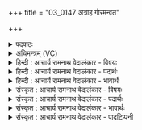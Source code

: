 +++
title = "03_0147 अत्राह गोरमन्वत"

+++
<details><summary>पदपाठः</summary>

अ꣡त्र꣢꣯। अ꣡ह꣢꣯। गोः। अ꣣मन्वत। ना꣡म꣢꣯। त्व꣡ष्टुः꣢꣯। अ꣣पीच्य꣢꣯म्। इ꣣त्था꣢। च꣣न्द्र꣡म꣢सः। च꣣न्द्र꣢। म꣣सः। गृहे꣢। १४७।
</details>

<details><summary>अधिमन्त्रम् (VC)</summary>

- इन्द्रः
- गोतमो राहूगणः
- गायत्री
- षड्जः
- ऐन्द्रं काण्डम्
</details>

<details><summary>हिन्दी : आचार्य रामनाथ वेदालंकार - विषयः</summary>

अगले मन्त्र में यह वर्णन है कि सूर्य से चन्द्रमा और परमेश्वर से स्तोता का हृदय प्रकाशित होता है।
</details>

<details><summary>हिन्दी : आचार्य रामनाथ वेदालंकार - पदार्थः</summary>

पदार्थान्वय -  प्रथमः—सूर्य से चन्द्रमा के प्रकाशित होने के पक्ष में। (त्वष्टुः) विच्छेदक, प्रकाश द्वारा शीघ्र व्याप्तिशील, देदीप्यमान सूर्य की (गोः) सुषुम्णनामक रश्मि के (अत्र अह) इस (चन्द्रमसः गृहे) चन्द्रमण्डल में (अपीच्यम्) प्रच्छन्न रूप से (नाम) अवस्थान को, विद्वान् लोग (इत्था) सत्य रूप में (अमन्वत) जानते हैं। अर्थात् चन्द्रमा सूर्य से प्रकाशित होता है, इस रहस्य को विद्वान् लोग भली-भाँति समझते हैं ॥ निरुक्त में कहा है कि आदित्य का एक रश्मिसमूह चन्द्रमा में जाकर दीप्त होता है, अर्थात् आदित्य से चन्द्रमा की दीप्ति होती है, जैसा कि वेद में कहा है सुषुम्ण नामक सूर्य रश्मियाँ हैं, चन्द्रमा उन रश्मियों को धारण करने के कारण गन्धर्व है’’ (य० १८।४०)। ‘अत्राह गोरमन्वत’ आदि मन्त्र में ‘गोः’ पद चन्द्रमा को प्रकाशित करनेवाली उन सुषुम्ण नामक सूर्यरश्मियों के लिए ही आया है ॥ द्वितीय—परमात्मापरक अर्थ। (त्वष्टुः) दुःखों के विच्छेदक, सर्वत्र व्यापक, तेज से प्रदीप्त और जगत् के रचयिता इन्द्र नामक परमेश्वर की (गोः) दिव्य प्रकाशरश्मि का (अत्र अह) इस (चन्द्रमसः गृहे) मन रूप चन्द्र के निवासस्थान हृदय में (अपीच्यं नाम) आगमन को, उपासक लोग (इत्था) सत्य रूप में (अमन्वत) अनुभव करते हैं ॥३॥ इस मन्त्र में श्लेषालङ्कार है ॥३॥
</details>

<details><summary>हिन्दी : आचार्य रामनाथ वेदालंकार - भावार्थः</summary>

भावार्थ -  जैसे सूर्य के प्रकाश से चन्द्रमा प्रकाशित होता है, वैसे ही परमेश्वर के प्रकाश से स्तुतिकर्ताओं के हृदय प्रकाशित होते हैं ॥३॥
</details>

<details><summary>संस्कृत : आचार्य रामनाथ वेदालंकार - विषयः</summary>

सूर्याच्चन्द्रः परमेश्वराच्च स्तोतुर्हृदयं प्रकाशत इत्याह।१
</details>

<details><summary>संस्कृत : आचार्य रामनाथ वेदालंकार - पदार्थः</summary>

पदार्थान्वय -  प्रथमः—सूर्याच्चन्द्रप्रकाशनपरः। (त्वष्टुः) विच्छेदकस्य, प्रकाशद्वारा शीघ्रं व्यापनशीलस्य, दीप्तस्य इन्द्रस्य३ सूर्यस्य। त्वक्ष तनूकरणे धातो रूपमिदम्। “त्वष्टा तूर्णमश्नुते इति नैरुक्ताः, त्विषेर्वा स्याद् दीप्तिकर्मणः, त्वक्षतेर्वा स्यात् करोतिकर्मणः” इति निरुक्तम्। ८।१४। (गोः) सुष्म्णरश्मेः (अत्र अह) अस्मिन् खलु (चन्द्रमसः गृहे) चन्द्रमण्डले (अपीच्यम्) अन्तर्हितं यथा स्यात्तथा, प्रच्छन्नरूपेणेत्यर्थः। अपीच्यमिति निर्णीतान्तर्हितनाम। निघं० ३।२५। (नाम) नमनम्, अवस्थानम्, विद्वांसः (इत्था) सत्यम्। इत्थेति सत्यनाम। निघं० ३।१०। (अमन्वत) मन्वते जानन्ति। मनु अवबोधने, तनादिः, लडर्थे लङ्। चन्द्रमाः सूर्यकिरणं प्रकाशितो भवतीति रहस्यं विद्वांसः सम्यग् विदन्तीति भावः ॥ अत्र निरुक्तम्। “अथाप्यस्य (आदित्यस्य) एको रश्मिश्चन्द्रमसं प्रति दीप्यते तदेतेनोपेक्षितव्यम्, आदित्यतोऽस्य दीप्तिर्भवतीति।” सुषु॒म्णः सूर्यर॑श्मिश्च॒न्द्रमा गन्ध॒र्वः य० १८।४० इत्यपि निगमो भवति। सोऽपि गौरुच्यते (निरु० २।६)। “अत्राह॒ गोर॑मन्व॒त”। (ऋ० १।८४।१५)। अत्र ह गोः सममंसतादित्यरश्मयः स्वं नाम अपीच्यम् अपचितम् अपगतम् अपहितम् अन्तर्हितं वाऽमुत्र चन्द्रमसो गृहे (निरु० ४।२४) इति॥ अथ द्वितीयः—परमात्मपरः। (त्वष्टुः) दुःखविच्छेदकस्य, सर्वत्र व्यापकस्य, तेजसा दीप्तस्य, सर्वजगद्रचयितुश्च इन्द्राख्यस्य परमेश्वरस्य (गोः) दिव्यप्रकाशरश्मेः। सर्वेऽपि रश्मयो गाव उच्यन्ते इति निरुक्तम् २।७। (अत्र अह) अस्मिन् किल (चन्द्रमसः गृहे) मनसो निवासस्थाने हृदये। चन्द्रमसो मनसश्च सम्बन्धो बहुशो वर्णितः। यथा च॒न्द्रमा॒ म॑नसो जा॒तः। ऋ० १०।९०।१३। यत्तन्मन आसीत् स चन्द्रमा अभवत्। जै० उ० ब्रा० २।१।२।२। चन्द्रमा मनः। ऐ० आ० २।१।५। यत्तन्मन एष स चन्द्रमाः। श० १०।३।३।७ इति। (अपीच्यं नाम) अपिगमनम्। नामेति वाक्यालङ्कारे। उपासकाः (इत्था) सत्यतया (अमन्वत) अनुभवन्ति ॥३॥ अत्र श्लेषालङ्कारः ॥३॥
</details>

<details><summary>संस्कृत : आचार्य रामनाथ वेदालंकार - भावार्थः</summary>

भावार्थ -  यथा सूर्यस्य प्रकाशेन चन्द्रः प्रकाशितो भवति तथैव परमेश्वरस्य प्रकाशेन स्तोतॄणां हृदयानि प्रकाशन्ते ॥३॥
</details>

<details><summary>संस्कृत : आचार्य रामनाथ वेदालंकार - पादटिप्पनी</summary>

टिप्पनी -   १. अत्र राज्ञः सूर्यवत् कृत्यमुपदिश्यते—इति ऋग्भाष्ये द०। २. ऋ० १।८४।१५, अथ० २०।४१।३, साम० ९१५। ३. ऋचः इन्द्रदेवताकत्वात् त्वष्टुः इतीन्द्रस्य विशेषणं ज्ञेयम्।
</details>